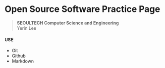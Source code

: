 # Open Source Software Practice Page

>**SEOULTECH Computer Science and Engineering**  
>Yerin Lee  

#### USE  
- Git  
- Github  
- Markdown